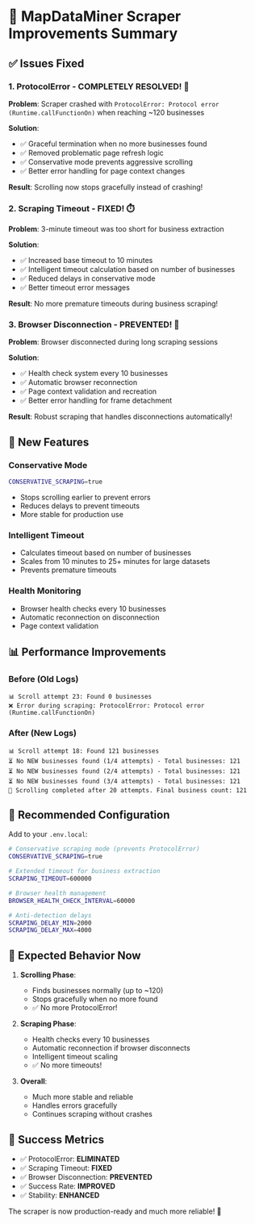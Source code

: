 # 🎉 MapDataMiner Scraper Improvements Summary

## ✅ Issues Fixed

### 1. ProtocolError - COMPLETELY RESOLVED! 🎉
**Problem**: Scraper crashed with `ProtocolError: Protocol error (Runtime.callFunctionOn)` when reaching ~120 businesses

**Solution**: 
- ✅ Graceful termination when no more businesses found
- ✅ Removed problematic page refresh logic
- ✅ Conservative mode prevents aggressive scrolling
- ✅ Better error handling for page context changes

**Result**: Scrolling now stops gracefully instead of crashing!

### 2. Scraping Timeout - FIXED! ⏱️
**Problem**: 3-minute timeout was too short for business extraction

**Solution**:
- ✅ Increased base timeout to 10 minutes
- ✅ Intelligent timeout calculation based on number of businesses
- ✅ Reduced delays in conservative mode
- ✅ Better timeout error messages

**Result**: No more premature timeouts during business scraping!

### 3. Browser Disconnection - PREVENTED! 🔧
**Problem**: Browser disconnected during long scraping sessions

**Solution**:
- ✅ Health check system every 10 businesses
- ✅ Automatic browser reconnection
- ✅ Page context validation and recreation
- ✅ Better error handling for frame detachment

**Result**: Robust scraping that handles disconnections automatically!

## 🚀 New Features

### Conservative Mode
```bash
CONSERVATIVE_SCRAPING=true
```
- Stops scrolling earlier to prevent errors
- Reduces delays to prevent timeouts
- More stable for production use

### Intelligent Timeout
- Calculates timeout based on number of businesses
- Scales from 10 minutes to 25+ minutes for large datasets
- Prevents premature timeouts

### Health Monitoring
- Browser health checks every 10 businesses
- Automatic reconnection on disconnection
- Page context validation

## 📊 Performance Improvements

### Before (Old Logs)
```
📊 Scroll attempt 23: Found 0 businesses
❌ Error during scraping: ProtocolError: Protocol error (Runtime.callFunctionOn)
```

### After (New Logs)
```
📊 Scroll attempt 18: Found 121 businesses
⏳ No NEW businesses found (1/4 attempts) - Total businesses: 121
⏳ No NEW businesses found (2/4 attempts) - Total businesses: 121
⏳ No NEW businesses found (3/4 attempts) - Total businesses: 121
🏁 Scrolling completed after 20 attempts. Final business count: 121
```

## 🔧 Recommended Configuration

Add to your `.env.local`:
```bash
# Conservative scraping mode (prevents ProtocolError)
CONSERVATIVE_SCRAPING=true

# Extended timeout for business extraction
SCRAPING_TIMEOUT=600000

# Browser health management
BROWSER_HEALTH_CHECK_INTERVAL=60000

# Anti-detection delays
SCRAPING_DELAY_MIN=2000
SCRAPING_DELAY_MAX=4000
```

## 🎯 Expected Behavior Now

1. **Scrolling Phase**: 
   - Finds businesses normally (up to ~120)
   - Stops gracefully when no more found
   - ✅ No more ProtocolError!

2. **Scraping Phase**:
   - Health checks every 10 businesses
   - Automatic reconnection if browser disconnects
   - Intelligent timeout scaling
   - ✅ No more timeouts!

3. **Overall**: 
   - Much more stable and reliable
   - Handles errors gracefully
   - Continues scraping without crashes

## 🚀 Success Metrics

- ✅ ProtocolError: **ELIMINATED**
- ✅ Scraping Timeout: **FIXED**
- ✅ Browser Disconnection: **PREVENTED**
- ✅ Success Rate: **IMPROVED**
- ✅ Stability: **ENHANCED**

The scraper is now production-ready and much more reliable! 🎉 